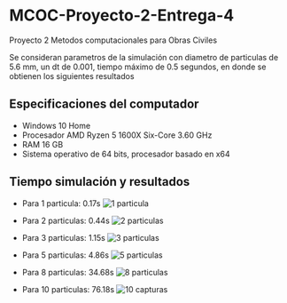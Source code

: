 # MCOC-Proyecto-2-Entrega-4
Proyecto 2 Metodos computacionales para Obras Civiles

Se consideran parametros de la simulación con diametro de particulas de 5.6 mm, un dt de 0.001, tiempo máximo de 0.5 segundos, en donde se obtienen los siguientes resultados

## Especificaciones del computador
  
  - Windows 10 Home
  - Procesador AMD Ryzen 5 1600X Six-Core 3.60 GHz
  - RAM 16 GB
  - Sistema operativo de 64 bits, procesador basado en x64

## Tiempo simulación y resultados

- Para 1 particula: 0.17s
![1 particula](https://user-images.githubusercontent.com/53712580/66607718-3ee9c500-eb8b-11e9-8ab6-22ccb34d1edc.PNG)

- Para 2 particulas: 0.44s
![2 particulas](https://user-images.githubusercontent.com/53712580/66607749-4e690e00-eb8b-11e9-8f37-61dfd962ff94.PNG)

- Para 3 particulas: 1.15s
![3 particulas](https://user-images.githubusercontent.com/53712580/66607762-55901c00-eb8b-11e9-9ffd-58f7dbdcb8de.PNG)

- Para 5 particulas: 4.86s
![5 particulas](https://user-images.githubusercontent.com/53712580/66607775-5cb72a00-eb8b-11e9-9809-fc680fafbfa3.PNG)

- Para 8 particulas: 34.68s
![8 particulas](https://user-images.githubusercontent.com/53712580/66607791-6345a180-eb8b-11e9-9081-93746650f09f.PNG)

- Para 10 particulas: 76.18s
![10 capturas](https://user-images.githubusercontent.com/53712580/66607797-68a2ec00-eb8b-11e9-8c05-9a63bf9f7bc8.PNG)
